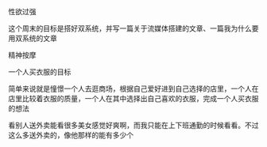 性欲过强

这个周末的目标是搭好双系统，并写一篇关于流媒体搭建的文章、一篇我为什么要用双系统的文章

精神按摩

一个人买衣服的目标

简单来说就是憧憬一个人去逛商场，根据自己爱好进到自己选择的店里，一个人在店里比较着衣服的质量，一个人在其中选择出自己喜欢的衣服，完成一个人买衣服的想法

看别人送外卖能看很多美女感觉好爽啊，而我只能在上下班通勤的时候看看。不过这么多送外卖的，像他那样的能有多少个